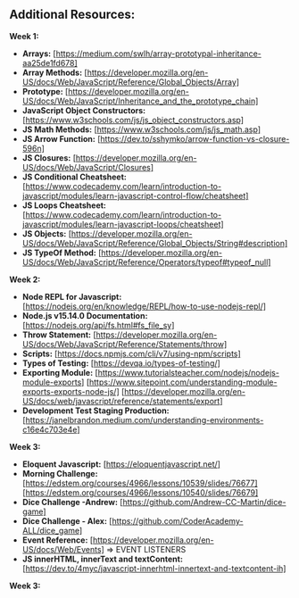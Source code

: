 
## **Additional Resources:**

**Week 1:**
- **Arrays:** [https://medium.com/swlh/array-prototypal-inheritance-aa25de1fd678]
- **Array Methods:** [https://developer.mozilla.org/en-US/docs/Web/JavaScript/Reference/Global_Objects/Array]
- **Prototype:** [https://developer.mozilla.org/en-US/docs/Web/JavaScript/Inheritance_and_the_prototype_chain]
- **JavaScript Object Constructors:** [https://www.w3schools.com/js/js_object_constructors.asp]
- **JS Math Methods:** [https://www.w3schools.com/js/js_math.asp]
- **JS Arrow Function:** [https://dev.to/sshymko/arrow-function-vs-closure-596n]
- **JS Closures:** [https://developer.mozilla.org/en-US/docs/Web/JavaScript/Closures]
- **JS Conditional Cheatsheet:** [https://www.codecademy.com/learn/introduction-to-javascript/modules/learn-javascript-control-flow/cheatsheet]
- **JS Loops Cheatsheet:** [https://www.codecademy.com/learn/introduction-to-javascript/modules/learn-javascript-loops/cheatsheet]
- **JS Objects:** [https://developer.mozilla.org/en-US/docs/Web/JavaScript/Reference/Global_Objects/String#description]
- **JS TypeOf Method:** [https://developer.mozilla.org/en-US/docs/Web/JavaScript/Reference/Operators/typeof#typeof_null]

**Week 2:**

- **Node REPL for Javascript:** [https://nodejs.org/en/knowledge/REPL/how-to-use-nodejs-repl/]
- **Node.js v15.14.0 Documentation:** [https://nodejs.org/api/fs.html#fs_file_sy]
- **Throw Statement:** [https://developer.mozilla.org/en-US/docs/Web/JavaScript/Reference/Statements/throw]
- **Scripts:** [https://docs.npmjs.com/cli/v7/using-npm/scripts]
- **Types of Testing:** [https://devqa.io/types-of-testing/]
- **Exporting Module:** [https://www.tutorialsteacher.com/nodejs/nodejs-module-exports] [https://www.sitepoint.com/understanding-module-exports-exports-node-js/] [https://developer.mozilla.org/en-US/docs/web/javascript/reference/statements/export]
- **Development Test Staging Production:** [https://janelbrandon.medium.com/understanding-environments-c16e4c703e4e]

**Week 3:**

- **Eloquent Javascript:** [https://eloquentjavascript.net/]
- **Morning Challenge:** [https://edstem.org/courses/4966/lessons/10539/slides/76677] [https://edstem.org/courses/4966/lessons/10540/slides/76679]
- **Dice Challenge -Andrew:** [https://github.com/Andrew-CC-Martin/dice-game]
- **Dice Challenge - Alex:** [https://github.com/CoderAcademy-ALL/dice_game]
- **Event Reference:** [https://developer.mozilla.org/en-US/docs/Web/Events] => EVENT LISTENERS 
- **JS innerHTML, innerText and textContent:** [https://dev.to/4myc/javascript-innerhtml-innertext-and-textcontent-ih]


**Week 3:**
